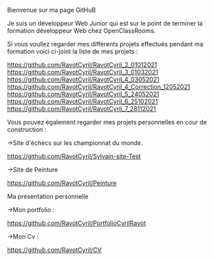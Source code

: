 Bienvenue sur ma page GitHuB


Je suis un développeur Web Junior qui est sur le point de terminer la formation développeur Web chez OpenClassRooms. 

Si vous voullez regarder mes différents projets effectués pendant ma formation voici ci-joint la liste de mes projets : 

https://github.com/RavotCyril/RavotCyril_2_01012021
https://github.com/RavotCyril/RavotCyril_3_01032021
https://github.com/RavotCyril/RavotCyril_4_03052021
https://github.com/RavotCyril/RavotCyril_4_Correction_12052021
https://github.com/RavotCyril/RavotCyril_5_24052021
https://github.com/RavotCyril/RavotCyril_6_25102021
https://github.com/RavotCyril/RavotCyril_7_28112021

Vous pouvez également regarder mes projets personnelles en cour de construction :

->Site d'échecs sur les championnat du monde.

https://github.com/RavotCyril/Sylvain-site-Test

->Site de Peinture 

https://github.com/RavotCyril/Peinture

Ma présentation personnelle 

->Mon portfolio : 

https://github.com/RavotCyril/PortfolioCyrilRavot

->Mon Cv :

https://github.com/RavotCyril/CV
